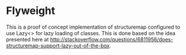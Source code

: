 Flyweight
=========
This is a proof of concept implementation of structuremap configured to use Lazy<> for lazy loading of classes. This is done based on the idea presented here at http://stackoverflow.com/questions/6811956/does-structuremap-support-lazy-out-of-the-box.